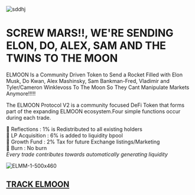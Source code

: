 ![sddhj](https://user-images.githubusercontent.com/91477397/193276084-afcb96c2-fa4a-4c67-b664-d7d0a221d946.png)



<h1>
SCREW MARS!!, WE'RE SENDING ELON, DO, ALEX, SAM AND THE TWINS TO THE MOON</h1>
ELMOON Is a Community Driven Token to Send a Rocket Filled with Elon Musk, Do Kwan, Alex Mashinsky, Sam Bankman-Fred, Vladimir and Tyler/Cameron Winklevoss To The Moon So They Cant Manipulate Markets Anymore!!!!!

The ELMOON Protocol V2 is a community focused DeFi Token that forms part of the expanding ELMOON ecosystem.Four simple functions occur during each trade.

🤙 Reflections : 1% is Redistributed to all existing holders<br>
🤙 LP Acquisition : 6% is added to liquidity bpool<br>
🤙 Growth Fund : 2% Tax for future Exchange listings/Marketing<br>
🤙 Burn : No burn<br>
*Every trade contributes towards automatically generating liquidity*


![ELMM-1-500x460](https://user-images.githubusercontent.com/91477397/193274747-8bfc58f1-83f3-4313-a2c3-6915ccd5f7c3.png)



<h2>
<a href="https://bscscan.com/token/0x8fc7C14969A3b2b687d54050C27A27e12158840B">TRACK ELMOON</a>
</h2>

